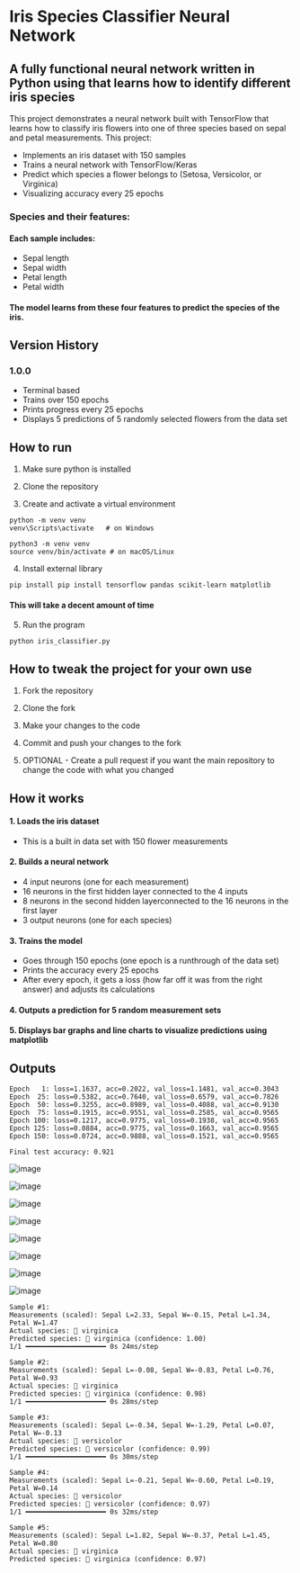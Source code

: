 # Iris Species Classifier Neural Network
## A fully functional neural network written in Python using that learns how to identify different iris species
This project demonstrates a neural network built with TensorFlow that learns how to classify iris flowers into one of three species based on sepal and petal measurements. This project:
- Implements an iris dataset with 150 samples
- Trains a neural network with TensorFlow/Keras
- Predict which species a flower belongs to (Setosa, Versicolor, or Virginica)
- Visualizing accuracy every 25 epochs
### Species and their features:
####  Each sample includes:
- Sepal length
- Sepal width
- Petal length
- Petal width
#### The model learns from these four features to predict the species of the iris.

## Version History
### 1.0.0
- Terminal based
- Trains over 150 epochs
- Prints progress every 25 epochs
- Displays 5 predictions of 5 randomly selected flowers from the data set

## How to run 
1. Make sure python is installed

2. Clone the repository

3. Create and activate a virtual environment
```
python -m venv venv
venv\Scripts\activate   # on Windows
```
```
python3 -m venv venv
source venv/bin/activate # on macOS/Linux
```

4. Install external library
```
pip install pip install tensorflow pandas scikit-learn matplotlib
```
#### This will take a decent amount of time 

5. Run the program
```
python iris_classifier.py
```

## How to tweak the project for your own use 
1. Fork the repository
   
2. Clone the fork
   
3. Make your changes to the code
   
4. Commit and push your changes to the fork
   
5. OPTIONAL - Create a pull request if you want the main repository to change the code with what you changed

## How it works 
#### 1. Loads the iris dataset
  - This is a built in data set with 150 flower measurements

#### 2. Builds a neural network 
  - 4 input neurons (one for each measurement)
  - 16 neurons in the first hidden layer connected to the 4 inputs
  - 8 neurons in the second hidden layerconnected to the 16 neurons in the first layer
  - 3 output neurons (one for each species)

#### 3. Trains the model 
  - Goes through 150 epochs (one epoch is a runthrough of the data set)
  - Prints the accuracy every 25 epochs 
  - After every epoch, it gets a loss (how far off it was from the right answer) and adjusts its calculations

#### 4. Outputs a prediction for 5 random measurement sets

#### 5. Displays bar graphs and line charts to visualize predictions using matplotlib

## Outputs
```
Epoch   1: loss=1.1637, acc=0.2022, val_loss=1.1481, val_acc=0.3043
Epoch  25: loss=0.5382, acc=0.7640, val_loss=0.6579, val_acc=0.7826
Epoch  50: loss=0.3255, acc=0.8989, val_loss=0.4088, val_acc=0.9130
Epoch  75: loss=0.1915, acc=0.9551, val_loss=0.2585, val_acc=0.9565
Epoch 100: loss=0.1217, acc=0.9775, val_loss=0.1938, val_acc=0.9565
Epoch 125: loss=0.0884, acc=0.9775, val_loss=0.1663, val_acc=0.9565
Epoch 150: loss=0.0724, acc=0.9888, val_loss=0.1521, val_acc=0.9565

Final test accuracy: 0.921
```
![image](https://github.com/user-attachments/assets/74a1af7b-01ac-436b-a9d4-6e472d4a4881)

![image](https://github.com/user-attachments/assets/25030ba7-70a8-4830-9352-60844936ed01)

![image](https://github.com/user-attachments/assets/d75d4314-49ab-4ccb-b3ac-3509fc158400)

![image](https://github.com/user-attachments/assets/5d40cbcf-a278-4cef-b305-5f496e296c10)

![image](https://github.com/user-attachments/assets/d852a8ca-0b7c-4286-87ab-6095dd00df9a)

![image](https://github.com/user-attachments/assets/d31b3eba-d9c5-4f20-9ccc-5acae5ff3284)

![image](https://github.com/user-attachments/assets/3e2d7744-cc56-4520-84a4-9217ae7399ef)

![image](https://github.com/user-attachments/assets/92f72053-e374-48d9-84c9-a9d39d3e95a1)

```
Sample #1:
Measurements (scaled): Sepal L=2.33, Sepal W=-0.15, Petal L=1.34, Petal W=1.47
Actual species: 🌺 virginica
Predicted species: 🌺 virginica (confidence: 1.00)
1/1 ━━━━━━━━━━━━━━━━━━━━ 0s 24ms/step

Sample #2:
Measurements (scaled): Sepal L=-0.08, Sepal W=-0.83, Petal L=0.76, Petal W=0.93
Actual species: 🌺 virginica
Predicted species: 🌺 virginica (confidence: 0.98)
1/1 ━━━━━━━━━━━━━━━━━━━━ 0s 28ms/step

Sample #3:
Measurements (scaled): Sepal L=-0.34, Sepal W=-1.29, Petal L=0.07, Petal W=-0.13
Actual species: 🌷 versicolor
Predicted species: 🌷 versicolor (confidence: 0.99)
1/1 ━━━━━━━━━━━━━━━━━━━━ 0s 30ms/step

Sample #4:
Measurements (scaled): Sepal L=-0.21, Sepal W=-0.60, Petal L=0.19, Petal W=0.14
Actual species: 🌷 versicolor
Predicted species: 🌷 versicolor (confidence: 0.97)
1/1 ━━━━━━━━━━━━━━━━━━━━ 0s 32ms/step

Sample #5:
Measurements (scaled): Sepal L=1.82, Sepal W=-0.37, Petal L=1.45, Petal W=0.80
Actual species: 🌺 virginica
Predicted species: 🌺 virginica (confidence: 0.97)
```







